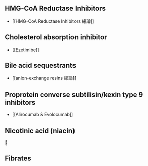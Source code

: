 ## HMG-CoA Reductase Inhibitors 
- [[HMG-CoA Reductase Inhibitors 總論]]
## Cholesterol absorption inhibitor 
- [[Ezetimibe]]
## Bile acid sequestrants 
- [[anion-exchange resins 總論]]
## Proprotein converse subtilisin/kexin type 9 inhibitors 
- [[Alirocumab & Evolocumab]]
## Nicotinic acid (niacin)
🚧
## Fibrates